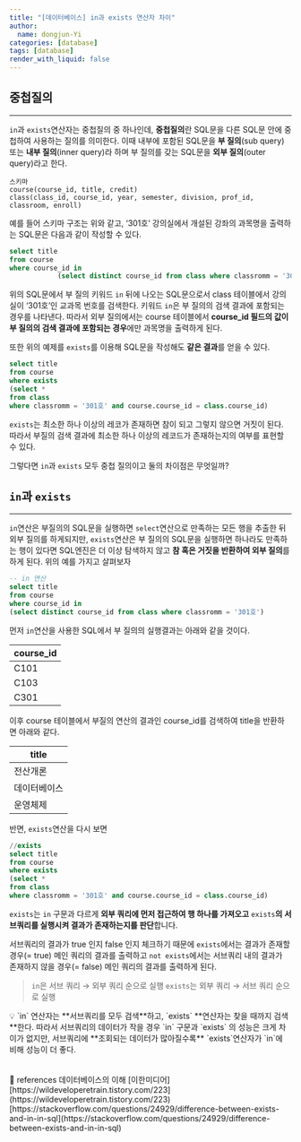 ```yaml
---
title: "[데이터베이스] in과 exists 연산자 차이"
author:
  name: dongjun-Yi
categories: [database]
tags: [database]
render_with_liquid: false
---
```

## 중첩질의

---

`in`과 `exists`연산자는 중첩질의 중 하나인데, **중첩질의**란 SQL문을 다른 SQL문 안에 중첩하여 사용하는 질의를 의미한다. 이때 내부에 포함된 SQL문을 **부 질의**(sub query) 또는 **내부 질의**(inner query)라 하며 부 질의를 갖는 SQL문을 **외부 질의**(outer query)라고 한다.

```
스키마
course(course_id, title, credit)
class(class_id, course_id, year, semester, division, prof_id, classroom, enroll)
```

예를 들어 스키마 구조는 위와 같고, ‘301호’ 강의실에서 개설된 강좌의 과목명을 출력하는 SQL문은 다음과 같이 작성할 수 있다.

```sql
select title
from course
where course_id in
			(select distinct course_id from class where classromm = '301호')
```

위의 SQL문에서 부 질의 키워드 `in` 뒤에 나오는 SQL문으로서 class 테이블에서 강의실이 ‘301호’인 교과목 번호를 검색한다. 키워드 `in`은 부 질의의 검색 결과에 포함되는 경우를 나타낸다. 따라서 외부 질의에서는 course 테이블에서 **course_id 필드의 값이 부 질의의 검색 결과에 포함되는 경우**에만 과목명을 출력하게 된다.

또한 위의 예제를 `exists`를 이용해 SQL문을 작성해도 **같은 결과**를 얻을 수 있다.

```sql
select title
from course
where exists
(select * 
from class 
where classromm = '301호' and course.course_id = class.course_id)
```

`exists`는 최소한 하나 이상의 레코가 존재하면 참이 되고 그렇지 않으면 거짓이 된다. 따라서 부질의 검색 결과에 최소한 하나 이상의 레코드가 존재하는지의 여부를 표현할 수 있다.

그렇다면 `in`과 `exists` 모두 중첩 질의이고 둘의 차이점은 무엇일까?

## `in`과 `exists`

---

`in`연산은 부질의의 SQL문을 실행하면 `select`연산으로 만족하는 모든 행을 추출한 뒤 외부 질의를 하게되지만, `exists`연산은 부 질의의 SQL문을 실행하면 하나라도 만족하는 행이 있다면 SQL엔진은 더 이상 탐색하지 않고 **참 혹은 거짓을 반환하여 외부 질의**를 하게 된다. 위의 예를 가지고 살펴보자

```sql
-- in 연산
select title
from course
where course_id in
(select distinct course_id from class where classromm = '301호')
```

먼저 `in`연산을 사용한 SQL에서 부 질의의 실행결과는 아래와 같을 것이다.

| course_id |
| --- |
| C101 |
| C103 |
| C301 |

이후 course 테이블에서 부질의 연산의 결과인 course_id를 검색하여 title을 반환하면 아래와 같다.

| title |
| --- |
| 전산개론 |
| 데이터베이스 |
| 운영체제 |

반면, `exists`연산을 다시 보면

```sql
//exists
select title
from course
where exists
(select * 
from class 
where classromm = '301호' and course.course_id = class.course_id)
```

`exists`는 `in` 구문과 다르게 **외부 쿼리에 먼저 접근하여 행 하나를 가져오고** `exists`**의 서브쿼리를 실행시켜 결과가 존재하는지를 판단**합니다.

서브쿼리의 결과가 true 인지 false 인지 체크하기 때문에 `exists`에서는 결과가 존재할 경우(= true) 메인 쿼리의 결과를 출력하고 `not exists`에서는 서브쿼리 내의 결과가 존재하지 않을 경우(= false) 메인 쿼리의 결과를 출력하게 된다.

> `in`은 서브 쿼리 → 외부 쿼리 순으로 실행
`exists`는 외부 쿼리 → 서브 쿼리 순으로 실행
> 

<aside>
💡 `in` 연산자는 **서브쿼리를 모두 검색**하고, `exists` **연산자는 찾을 때까지 검색**한다. 
따라서 서브쿼리의 데이터가 작을 경우 `in` 구문과 `exists` 의 성능은 크게 차이가 없지만, 서브쿼리에 **조회되는 데이터가 많아질수록** `exists`연산자가 `in`에 비해 성능이 더 좋다.

</aside>
<br><br>
<aside>
📖 references 
데이터베이스의 이해 [이한미디어]
[https://wildeveloperetrain.tistory.com/223](https://wildeveloperetrain.tistory.com/223)
[https://stackoverflow.com/questions/24929/difference-between-exists-and-in-in-sql](https://stackoverflow.com/questions/24929/difference-between-exists-and-in-in-sql)

</aside>